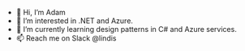 - 👋 Hi, I’m Adam
- 👀 I’m interested in .NET and Azure.
- 🌱 I’m currently learning design patterns in C# and Azure services.
- 📫 Reach me on Slack @lindis

<!---
opadalin/opadalin is a ✨ special ✨ repository because its `README.md` (this file) appears on your GitHub profile.
You can click the Preview link to take a look at your changes.
--->
